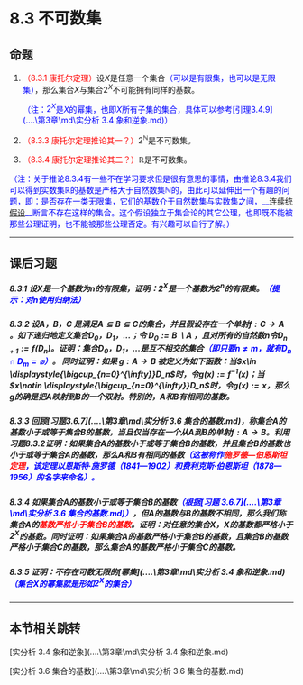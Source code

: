 # 8.3 不可数集

## 命题

1. <font color=red>（8.3.1 康托尔定理）</font>设$X$是任意一个集合<font color=blue>（可以是有限集，也可以是无限集）</font>，那么集合$X$与集合$2^X$不可能拥有同样的基数。

   <font color=blue>（注：$2^X$是$X$的幂集，也即$X$所有子集的集合，具体可以参考[引理3.4.9](..\..\第3章\md\实分析 3.4 象和逆象.md)）</font>

2. <font color=red>（8.3.3 康托尔定理推论其一？）</font>$2^\mathbb N$是不可数集。

3. <font color=red>（8.3.4 康托尔定理推论其二？）</font>$\mathbb R$是不可数集。

<font color=blue>（注：关于推论8.3.4有一些不在学习要求但是很有意思的事情，由推论8.3.4我们可以得到实数集$\mathbb R$的基数是严格大于自然数集$\mathbb N$的，由此可以延伸出一个有趣的问题，即：是否存在一类无限集，它们的基数介于自然数集与实数集之间，__[连续统假设](https://en.m.wikipedia.org/wiki/Continuum_hypothesis)__断言不存在这样的集合。这个假设独立于集合论的其它公理，也即既不能被那些公理证明，也不能被那些公理否定。有兴趣可以自行了解。）</font>

---

## 课后习题

##### 8.3.1 设$X$是一个基数为$n$的有限集，证明：$2^X$是一个基数为$2^n$的有限集。<font color=blue>（提示：对$n$使用归纳法）</font>

>

##### 8.3.2 设$A$，$B$，$C$ 是满足$A\subseteq B\subseteq C$的集合，并且假设存在一个单射$f:C\rightarrow A$ 。如下递归地定义集合$D_0$，$D_1$，$...$；令 $D_0:=B\backslash  A$ ，且对所有的自然数$n$令$D_{n+1}:=f\left(D_n\right)$。证明：集合$D_0$，$D_1$，$...$是互不相交的集合<font color=blue>（即只要$n\ne m$，就有$D_n\cap D_m=\varnothing$）</font>。 同时证明：如果 $g:A\rightarrow B$ 被定义为如下函数：当$x\in \displaystyle{\bigcup_{n=0}^{\infty}}D_n$时，令$g(x):=f^{-1}(x)$；当$x\notin \displaystyle{\bigcup_{n=0}^{\infty}}D_n$时，令$g(x):=x$，那么$g$的确是把$A$映射到$B$的一个双射。特别的，$A$和$B$有相同的基数。

>
>

##### 8.3.3 回顾[习题3.6.7](..\..\第3章\md\实分析 3.6 集合的基数.md)，称集合$A$的基数小于或等于集合$B$的基数，当且仅当存在一个从$A$到$B$的单射$f:A\rightarrow B$。利用习题8.3.2证明：如果集合$A$的基数小于或等于集合$B$的基数，并且集合$B$的基数也小于或等于集合$A$的基数，那么$A$和$B$有相同的基数<font color=blue>（这被称作<font color=red>施罗德―伯恩斯坦定理</font>，该定理以恩斯特·施罗德（1841—1902）和费利克斯·伯恩斯坦（1878—1956）的名字来命名）。</font>

>

##### 8.3.4  如果集合$A$的基数小于或等于集合$B$的基数<font color=blue>（根据[习题 3.6.7](..\..\第3章\md\实分析 3.6 集合的基数.md)）</font>，但$A$的基数与$B$的基数不相同，那么我们称集合$A$的<font color=red>基数严格小于集合$B$的基数</font>。证明：对任意的集合$X$，$X$的基数都严格小于$2^X$的基数。同时证明：如果集合$A$的基数严格小于集合$B$的基数，且集合$B$的基数严格小于集合$C$的基数，那么集合$A$的基数严格小于集合$C$的基数。

>

##### 8.3.5 证明：不存在可数无限的[幂集](..\..\第3章\md\实分析 3.4 象和逆象.md)<font color=blue>（集合$X$的幂集就是形如$2^{X}$的集合）</font>

>
>

---

## 本节相关跳转

[实分析 3.4 象和逆象](..\..\第3章\md\实分析 3.4 象和逆象.md)

[实分析 3.6 集合的基数](..\..\第3章\md\实分析 3.6 集合的基数.md)